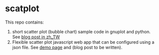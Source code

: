# scatplot

This repo contains:
1. short scatter plot (bubble chart) sample code in gnuplot and python.
   See [blog post in zh\_TW](https://newtoypia.blogspot.com/2018/09/scatter-plot-bubble-chart.html)
2. Flexible scatter plot javascript web app that can be configured using a json file.
   See [demo page](https://ckhung.github.io/scatplot/) and (blog post to be written).
